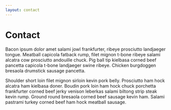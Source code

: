 ```yaml
---
layout: contact
---
```


# __Contact__

Bacon ipsum dolor amet salami jowl frankfurter, ribeye prosciutto landjaeger tongue. Meatball capicola fatback rump, filet mignon t-bone ribeye salami alcatra cow prosciutto andouille chuck. Pig ball tip kielbasa corned beef pancetta capicola t-bone landjaeger swine ribeye. Chicken burgdoggen bresaola drumstick sausage pancetta.

Shoulder short loin filet mignon sirloin kevin pork belly. Prosciutto ham hock alcatra ham kielbasa doner. Boudin pork loin ham hock chuck porchetta frankfurter corned beef jerky venison leberkas salami biltong strip steak kevin rump. Ground round bresaola corned beef sausage kevin ham. Salami pastrami turkey corned beef ham hock meatball sausage.
